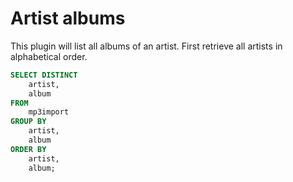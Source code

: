 # Artist albums

This plugin will list all albums of an artist. First retrieve all artists in alphabetical order.

```sql
SELECT DISTINCT
    artist,
    album
FROM
    mp3import
GROUP BY
    artist,
    album
ORDER BY
    artist,
    album;
```
